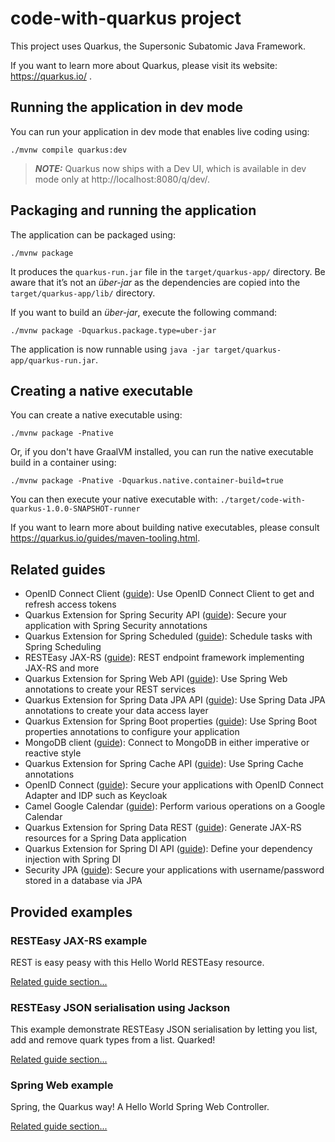 # code-with-quarkus project

This project uses Quarkus, the Supersonic Subatomic Java Framework.

If you want to learn more about Quarkus, please visit its website: https://quarkus.io/ .

## Running the application in dev mode

You can run your application in dev mode that enables live coding using:
```shell script
./mvnw compile quarkus:dev
```

> **_NOTE:_**  Quarkus now ships with a Dev UI, which is available in dev mode only at http://localhost:8080/q/dev/.

## Packaging and running the application

The application can be packaged using:
```shell script
./mvnw package
```
It produces the `quarkus-run.jar` file in the `target/quarkus-app/` directory.
Be aware that it’s not an _über-jar_ as the dependencies are copied into the `target/quarkus-app/lib/` directory.

If you want to build an _über-jar_, execute the following command:
```shell script
./mvnw package -Dquarkus.package.type=uber-jar
```

The application is now runnable using `java -jar target/quarkus-app/quarkus-run.jar`.

## Creating a native executable

You can create a native executable using: 
```shell script
./mvnw package -Pnative
```

Or, if you don't have GraalVM installed, you can run the native executable build in a container using: 
```shell script
./mvnw package -Pnative -Dquarkus.native.container-build=true
```

You can then execute your native executable with: `./target/code-with-quarkus-1.0.0-SNAPSHOT-runner`

If you want to learn more about building native executables, please consult https://quarkus.io/guides/maven-tooling.html.

## Related guides

- OpenID Connect Client ([guide](https://quarkus.io/guides/security-openid-connect-client)): Use OpenID Connect Client to get and refresh access tokens
- Quarkus Extension for Spring Security API ([guide](https://quarkus.io/guides/spring-security)): Secure your application with Spring Security annotations
- Quarkus Extension for Spring Scheduled  ([guide](https://quarkus.io/guides/spring-scheduled)): Schedule tasks with Spring Scheduling
- RESTEasy JAX-RS ([guide](https://quarkus.io/guides/rest-json)): REST endpoint framework implementing JAX-RS and more
- Quarkus Extension for Spring Web API ([guide](https://quarkus.io/guides/spring-web)): Use Spring Web annotations to create your REST services
- Quarkus Extension for Spring Data JPA API ([guide](https://quarkus.io/guides/spring-data-jpa)): Use Spring Data JPA annotations to create your data access layer
- Quarkus Extension for Spring Boot properties ([guide](https://quarkus.io/guides/spring-boot-properties)): Use Spring Boot properties annotations to configure your application
- MongoDB client ([guide](https://quarkus.io/guides/mongodb)): Connect to MongoDB in either imperative or reactive style
- Quarkus Extension for Spring Cache API ([guide](https://quarkus.io/guides/spring-cache)): Use Spring Cache annotations
- OpenID Connect ([guide](https://quarkus.io/guides/security-openid-connect)): Secure your applications with OpenID Connect Adapter and IDP such as Keycloak
- Camel Google Calendar ([guide](https://camel.apache.org/camel-quarkus/latest/reference/extensions/google-calendar.html)): Perform various operations on a Google Calendar
- Quarkus Extension for Spring Data REST ([guide](https://quarkus.io/guides/spring-data-rest)): Generate JAX-RS resources for a Spring Data application
- Quarkus Extension for Spring DI API ([guide](https://quarkus.io/guides/spring-di)): Define your dependency injection with Spring DI
- Security JPA ([guide](https://quarkus.io/guides/security-jpa)): Secure your applications with username/password stored in a database via JPA

## Provided examples

### RESTEasy JAX-RS example

REST is easy peasy with this Hello World RESTEasy resource.

[Related guide section...](https://quarkus.io/guides/getting-started#the-jax-rs-resources)

### RESTEasy JSON serialisation using Jackson

This example demonstrate RESTEasy JSON serialisation by letting you list, add and remove quark types from a list. Quarked!

[Related guide section...](https://quarkus.io/guides/rest-json#creating-your-first-json-rest-service)

### Spring Web example

Spring, the Quarkus way! A Hello World Spring Web Controller.

[Related guide section...](https://quarkus.io/guides/spring-web#greetingcontroller)

